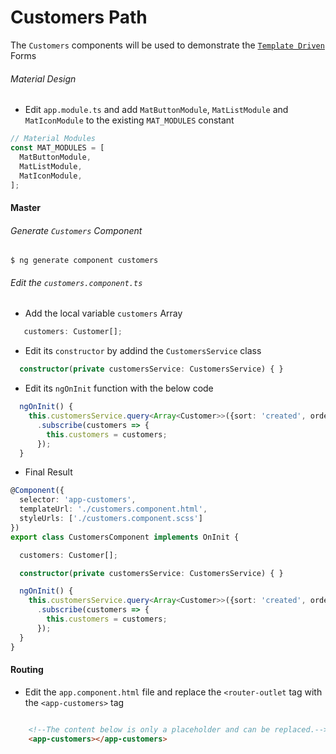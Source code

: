 # Customers Path

The `Customers` components will be used to demonstrate the [`Template Driven`](https://angular.io/guide/forms) Forms 

###### Material Design

* Edit `app.module.ts` and add `MatButtonModule`, `MatListModule` and `MatIconModule` to the existing `MAT_MODULES` constant

```typescript
// Material Modules
const MAT_MODULES = [
  MatButtonModule,
  MatListModule,
  MatIconModule,
];
```


#### Master 

###### Generate `Customers` Component

```
$ ng generate component customers
```

###### Edit the `customers.component.ts`

* Add the local variable `customers` Array

```typescript
   customers: Customer[];
```

* Edit its `constructor` by addind the `CustomersService` class

```typescript
  constructor(private customersService: CustomersService) { }
```

* Edit its `ngOnInit` function with the below code

```typescript
  ngOnInit() {
    this.customersService.query<Array<Customer>>({sort: 'created', order: 'desc'})
      .subscribe(customers => {
        this.customers = customers;
      });
  }
```

* Final Result

```typescript
@Component({
  selector: 'app-customers',
  templateUrl: './customers.component.html',
  styleUrls: ['./customers.component.scss']
})
export class CustomersComponent implements OnInit {

  customers: Customer[];

  constructor(private customersService: CustomersService) { }

  ngOnInit() {
    this.customersService.query<Array<Customer>>({sort: 'created', order: 'desc'})
      .subscribe(customers => {
        this.customers = customers;
      });
  }
}

```

#### Routing

* Edit the `app.component.html` file and replace the `<router-outlet` tag with the `<app-customers>` tag

```html

    <!--The content below is only a placeholder and can be replaced.-->
    <app-customers></app-customers>
```
